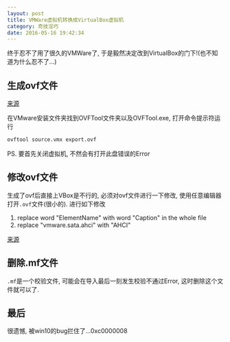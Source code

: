 ```yaml
---
layout: post
title: VMWare虚拟机转换成VirtualBox虚拟机 
category: 奇技淫巧
date: 2016-05-16 19:42:34
---
```


终于忍不了用了很久的VMWare了, 于是毅然决定改到VirtualBox的门下!(也不知道为什么忍不了...)

<!-- more -->

## 生成ovf文件

[来源](http://www.cnblogs.com/zc520/p/3422636.html)

在VMware安装文件夹找到OVFTool文件夹以及OVFTool.exe,  打开命令提示符运行

```sh
ovftool source.vmx export.ovf
```

PS. 要首先关闭虚拟机, 不然会有打开此盘错误的Error

## 修改ovf文件

生成了ovf后直接上VBox是不行的, 必须对ovf文件进行一下修改, 使用任意编辑器打开`.ovf`文件(很小的). 进行如下修改

1. replace word "ElementName" with word "Caption" in the whole file
2. replace "vmware.sata.ahci" with "AHCI"

[来源](https://forums.virtualbox.org/viewtopic.php?f=8&t=61624)

## 删除.mf文件
`.mf`是一个校验文件, 可能会在导入最后一刻发生校验不通过Error, 这时删除这个文件就可以了.

## 最后

很遗憾, 被win10的bug拦住了...0xc0000008
